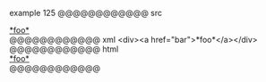 example 125
@@@@@@@@@@@@ src
<div><a href="bar">*foo*</a></div>
@@@@@@@@@@@@ xml
<?xml version="1.0" encoding="UTF-8"?>
<!DOCTYPE document SYSTEM "CommonMark.dtd">
<document xmlns="http://commonmark.org/xml/1.0">
  <html_block>&lt;div&gt;&lt;a href=&quot;bar&quot;&gt;*foo*&lt;/a&gt;&lt;/div&gt;
</html_block>
</document>
@@@@@@@@@@@@ html
<div><a href="bar">*foo*</a></div>
@@@@@@@@@@@@
